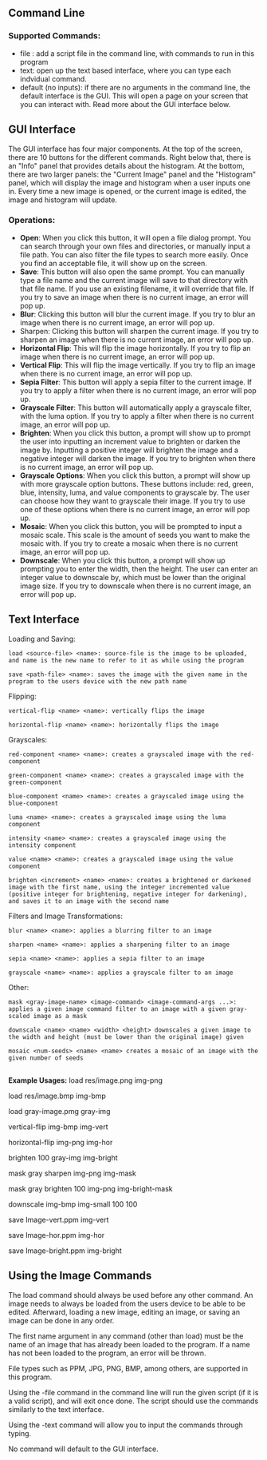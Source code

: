 ## Command Line
### Supported Commands:
  - file <filename>: add a script file in the command line, with commands to run in this program
  - text: open up the text based interface, where you can type each indvidual command.
  - default (no inputs): if there are no arguments in the command line, the default interface is the GUI. This will open a page on your screen that you can interact with. Read more about the GUI interface below.

## GUI Interface
The GUI interface has four major components. At the top of the screen, there are 10 buttons for the different commands. Right below that, there is an "Info" panel that provides details about the histogram. At the bottom, there are two larger panels: the "Current Image" panel and the "Histogram" panel, which will display the image and histogram when a user inputs one in. Every time a new image is opened, or the current image is edited, the image and histogram will update.
	
### Operations:
- **Open**: When you click this button, it will open a file dialog prompt. You can search through your own files and directories, or manually input a file path. You can also filter the file types to search more easily. Once you find an acceptable file, it will show up on the screen. 
- **Save**: This button will also open the same prompt. You can manually type a file name and the current image will save to that directory with that file name. If you use an existing filename, it will override that file. If you try to save an image when there is no current image, an error will pop up.
- **Blur**: Clicking this button will blur the current image. If you try to blur an image when there is no current image, an error will pop up. 
- Sharpen: Clicking this button will sharpen the current image. If you try to sharpen an image when there is no current image, an error will pop up. 
- **Horizontal Flip**: This will flip the image horizontally. If you try to flip an image when there is no current image, an error will pop up. 
- **Vertical Flip**: This will flip the image vertically. If you try to flip an image when there is no current image, an error will pop up. 
- **Sepia Filter**: This button will apply a sepia filter to the current image. If you try to apply a filter when there is no current image, an error will pop up.
- **Grayscale Filter**: This button will automatically apply a grayscale filter, with the luma option. If you try to apply a filter when there is no current image, an error will pop up.
- **Brighten**: When you click this button, a prompt will show up to prompt the user into inputting an increment value to brighten or darken the image by. Inputting a positive integer will brighten the image and a negative integer will darken the image. If you try to brighten when there is no current image, an error will pop up.
- **Grayscale Options**: When you click this button, a prompt will show up with more grayscale option buttons. These buttons include: red, green, blue, intensity, luma, and value components to grayscale by. The user can choose how they want to grayscale their image. If you try to use one of these options when there is no current image, an error will pop up.
- **Mosaic**: When you click this button, you will be prompted to input a mosaic scale. This scale is the amount of seeds you want to make the mosaic with. If you try to create a mosaic when there is no current image, an error will pop up.
- **Downscale**: When you click this button, a prompt will show up prompting you to enter the width, then the height. The user can enter an integer value to downscale by, which must be lower than the original image size. If you try to downscale when there is no current image, an error will pop up.
## Text Interface
Loading and Saving: 
	
	load <source-file> <name>: source-file is the image to be uploaded, and name is the new name to refer to it as while using the program
	
	save <path-file> <name>: saves the image with the given name in the program to the users device with the new path name
	
Flipping:
	
	vertical-flip <name> <name>: vertically flips the image 
	
	horizontal-flip <name> <name>: horizontally flips the image 
	
Grayscales:
	
	red-component <name> <name>: creates a grayscaled image with the red-component
	
	green-component <name> <name>: creates a grayscaled image with the green-component
	
	blue-component <name> <name>: creates a grayscaled image using the blue-component
	
	luma <name> <name>: creates a grayscaled image using the luma component
	
	intensity <name> <name>: creates a grayscaled image using the intensity component
	
	value <name> <name>: creates a grayscaled image using the value component
	
	brighten <increment> <name> <name>: creates a brightened or darkened image with the first name, using the integer incremented value (positive integer for brightening, negative integer for darkening), and saves it to an image with the second name
	
Filters and Image Transformations:
	
	blur <name> <name>: applies a blurring filter to an image
	
	sharpen <name> <name>: applies a sharpening filter to an image
	
	sepia <name> <name>: applies a sepia filter to an image
	
	grayscale <name> <name>: applies a grayscale filter to an image
	
Other:
	
	mask <gray-image-name> <image-command> <image-command-args ...>: applies a given image command filter to an image with a given gray-scaled image as a mask
	
	downscale <name> <name> <width> <height> downscales a given image to the width and height (must be lower than the original image) given
	
	mosaic <num-seeds> <name> <name> creates a mosaic of an image with the given number of seeds

	
##
**Example Usages:**
load res/image.png img-png

load res/image.bmp img-bmp

load gray-image.pmg gray-img


vertical-flip img-bmp img-vert

horizontal-flip img-png img-hor

brighten 100 gray-img img-bright

mask gray sharpen img-png img-mask

mask gray brighten 100 img-png img-bright-mask

downscale img-bmp img-small 100 100


save Image-vert.ppm img-vert

save Image-hor.ppm img-hor

save Image-bright.ppm img-bright

## Using the Image Commands 
The load command should always be used before any other command. An image needs to always be loaded from the users device to be able to be edited. Afterward, loading a new image, editing an image, or saving an image can be done in any order.

The first name argument in any command (other than load) must be the name of an image that has already been loaded to the program. If a name has not been loaded to the program, an error will be thrown.

File types such as PPM, JPG, PNG, BMP, among others, are supported in this program.

Using the -file command in the command line will run the given script (if it is a valid script), and will exit once done. The script should use the commands similarly to the text interface.

Using the -text command will allow you to input the commands through typing.

No command will default to the GUI interface.
